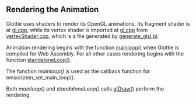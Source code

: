 ## Rendering the Animation

Glottie uses shaders to render its OpenGL animations. Its fragment shader is at [gl.cpp](../gl/gl.cpp#L25), while its vertex shader is imported at [gl.cpp](../gl/gl.cpp#L23) from [vertexShader.cpp](../gl/vertexShader.cpp), which is a file generated by [generate_glsl.pl](../gl/generate_glsl.pl).

Animation rendering begins with the function [mainloop()](../main.cpp) when Glottie is compiled for Web Assembly. For all other cases rendering begins with the function [standaloneLoop()](../main.cpp).

The function *mainloop()* is used as the callback function for emscripten_set_main_loop().

Both *mainloop()* and *standaloneLoop()* calls [glDraw()](../gl/gl.cpp) perform the rendering.
